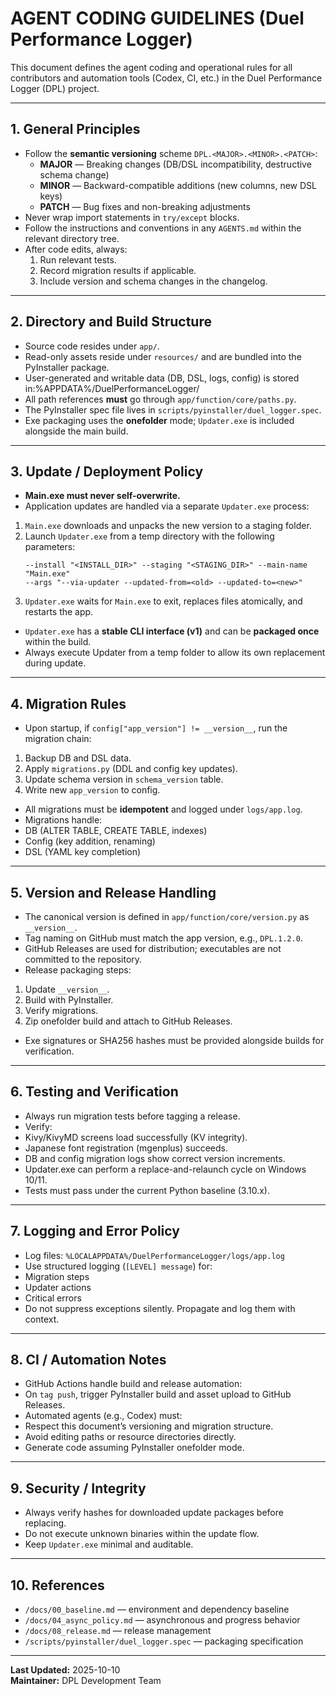 # AGENT CODING GUIDELINES (Duel Performance Logger)

This document defines the agent coding and operational rules for all contributors and automation tools (Codex, CI, etc.)
in the Duel Performance Logger (DPL) project.

---

## 1. General Principles

- Follow the **semantic versioning** scheme `DPL.<MAJOR>.<MINOR>.<PATCH>`:
  - **MAJOR** — Breaking changes (DB/DSL incompatibility, destructive schema change)
  - **MINOR** — Backward-compatible additions (new columns, new DSL keys)
  - **PATCH** — Bug fixes and non-breaking adjustments
- Never wrap import statements in `try/except` blocks.
- Follow the instructions and conventions in any `AGENTS.md` within the relevant directory tree.
- After code edits, always:
  1. Run relevant tests.
  2. Record migration results if applicable.
  3. Include version and schema changes in the changelog.

---

## 2. Directory and Build Structure

- Source code resides under `app/`.
- Read-only assets reside under `resources/` and are bundled into the PyInstaller package.
- User-generated and writable data (DB, DSL, logs, config) is stored in:%APPDATA%/DuelPerformanceLogger/
- All path references **must** go through `app/function/core/paths.py`.
- The PyInstaller spec file lives in `scripts/pyinstaller/duel_logger.spec`.
- Exe packaging uses the **onefolder** mode; `Updater.exe` is included alongside the main build.

---

## 3. Update / Deployment Policy

- **Main.exe must never self-overwrite.**
- Application updates are handled via a separate `Updater.exe` process:
1. `Main.exe` downloads and unpacks the new version to a staging folder.
2. Launch `Updater.exe` from a temp directory with the following parameters:
   ```
   --install "<INSTALL_DIR>" --staging "<STAGING_DIR>" --main-name "Main.exe"
   --args "--via-updater --updated-from=<old> --updated-to=<new>"
   ```
3. `Updater.exe` waits for `Main.exe` to exit, replaces files atomically, and restarts the app.
- `Updater.exe` has a **stable CLI interface (v1)** and can be **packaged once** within the build.
- Always execute Updater from a temp folder to allow its own replacement during update.

---

## 4. Migration Rules

- Upon startup, if `config["app_version"] != __version__`, run the migration chain:
1. Backup DB and DSL data.
2. Apply `migrations.py` (DDL and config key updates).
3. Update schema version in `schema_version` table.
4. Write new `app_version` to config.
- All migrations must be **idempotent** and logged under `logs/app.log`.
- Migrations handle:
- DB (ALTER TABLE, CREATE TABLE, indexes)
- Config (key addition, renaming)
- DSL (YAML key completion)

---

## 5. Version and Release Handling

- The canonical version is defined in `app/function/core/version.py` as `__version__`.
- Tag naming on GitHub must match the app version, e.g., `DPL.1.2.0`.
- GitHub Releases are used for distribution; executables are not committed to the repository.
- Release packaging steps:
1. Update `__version__`.
2. Build with PyInstaller.
3. Verify migrations.
4. Zip onefolder build and attach to GitHub Releases.
- Exe signatures or SHA256 hashes must be provided alongside builds for verification.

---

## 6. Testing and Verification

- Always run migration tests before tagging a release.
- Verify:
- Kivy/KivyMD screens load successfully (KV integrity).
- Japanese font registration (mgenplus) succeeds.
- DB and config migration logs show correct version increments.
- Updater.exe can perform a replace-and-relaunch cycle on Windows 10/11.
- Tests must pass under the current Python baseline (3.10.x).

---

## 7. Logging and Error Policy

- Log files: `%LOCALAPPDATA%/DuelPerformanceLogger/logs/app.log`
- Use structured logging (`[LEVEL] message`) for:
- Migration steps
- Updater actions
- Critical errors
- Do not suppress exceptions silently. Propagate and log them with context.

---

## 8. CI / Automation Notes

- GitHub Actions handle build and release automation:
- On `tag push`, trigger PyInstaller build and asset upload to GitHub Releases.
- Automated agents (e.g., Codex) must:
- Respect this document’s versioning and migration structure.
- Avoid editing paths or resource directories directly.
- Generate code assuming PyInstaller onefolder mode.

---

## 9. Security / Integrity

- Always verify hashes for downloaded update packages before replacing.
- Do not execute unknown binaries within the update flow.
- Keep `Updater.exe` minimal and auditable.

---

## 10. References

- `/docs/00_baseline.md` — environment and dependency baseline  
- `/docs/04_async_policy.md` — asynchronous and progress behavior  
- `/docs/08_release.md` — release management  
- `/scripts/pyinstaller/duel_logger.spec` — packaging specification  

---

**Last Updated:** 2025-10-10  
**Maintainer:** DPL Development Team
